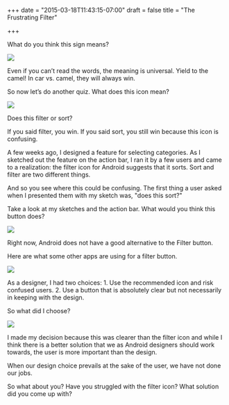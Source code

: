 +++
date = "2015-03-18T11:43:15-07:00"
draft = false
title = "The Frustrating Filter"

+++

What do you think this sign means?

<a href="/images/calmel.png" data-lightbox="opportunity" data-title="Filter Icon"><img src="/images/calmel.png"/></a>
<div class="image-caption"></div>Even if you can’t read the words, the meaning is universal. Yield to the camel! In car vs. camel, they will always win.So now let’s do another quiz. What does this icon mean?

<a href="/images/filtericon.png" data-lightbox="opportunity" data-title="Filter Icon"><img src="/images/filtericon.png"/></a>
<div class="image-caption">Does this filter or sort?</div>If you said filter, you win. If you said sort, you still win because this icon is confusing. A few weeks ago, I designed a feature for selecting categories. As I sketched out the feature on the action bar, I ran it by a few users and came to a realization: the filter icon for Android suggests that it sorts. Sort and filter are two different things. And so you see where this could be confusing. The first thing a user asked when I presented them with my sketch was, "does this sort?" 

Take a look at my sketches and the action bar. What would you think this button does?<a href="/images/WireFrames.jpg" data-lightbox="opportunity" data-title="Filter Icon"><img src="/images/WireFrames.jpg"/></a>
<div class="image-caption"></div>Right now, Android does not have a good alternative to the Filter button. Here are what some other apps are using for a filter button. <a href="/images/fitmob.jpg" data-lightbox="opportunity" data-title="Filter Icon"><img src="/images/fitmob.jpg"/></a>
<div class="image-caption"></div>As a designer, I had two choices: 1. Use the recommended icon and risk confused users. 2. Use a button that is absolutely clear but not necessarily in keeping with the design. So what did I choose? <a href="/images/actionbar.png" data-lightbox="opportunity" data-title="Filter Icon"><img src="/images/actionbar.png"/></a>
<div class="image-caption"></div>I made my decision because this was clearer than the filter icon and while I think there is a better solution that we as Android designers should work towards, the user is more important than the design. When our design choice prevails at the sake of the user, we have not done our jobs. So what about you? Have you struggled with the filter icon? What solution did you come up with?